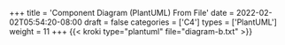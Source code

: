 +++
title = 'Component Diagram (PlantUML) From File'
date = 2022-02-02T05:54:20-08:00
draft = false
categories = ['C4']
types =  ['PlantUML']
weight = 11
+++
{{< kroki type="plantuml" file="diagram-b.txt" >}}
